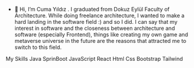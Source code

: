 - 👋 Hi, I’m Cuma Yıldız . I graduated from Dokuz Eylül Faculty of Architecture.
 While doing freelance architecture, I wanted to make a hard landing in the
 software field :) and so I did. I can say that my interest in software and the
 closeness between architecture and software (especially Frontend), things like
 creating my own game and metaverse universe in the future are the reasons that
 attracted me to switch to this field.

My Skills 
Java 
SprinBoot
JavaScript
React
Html
Css
Bootstrap
Tailwind
